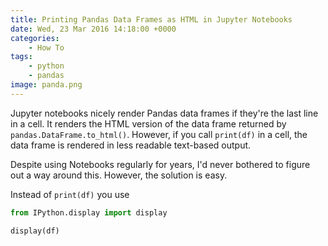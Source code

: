 ```yaml
---
title: Printing Pandas Data Frames as HTML in Jupyter Notebooks
date: Wed, 23 Mar 2016 14:18:00 +0000
categories:
    - How To
tags:
    - python
    - pandas
image: panda.png
---
```

Jupyter notebooks nicely render Pandas data frames if they're the last line in
a cell. It renders the HTML version of the data frame returned by
`pandas.DataFrame.to_html()`. However, if you call `print(df)` in a cell, the
data frame is rendered in less readable text-based output.

Despite using Notebooks regularly for years, I'd never bothered to figure out
a way around this. However, the solution is easy.

Instead of `print(df)` you use

    
```python
from IPython.display import display

display(df)
```
